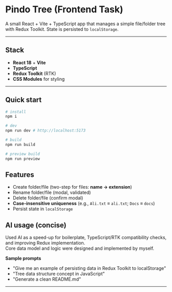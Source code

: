 # Pindo Tree (Frontend Task)

A small React + Vite + TypeScript app that manages a simple file/folder tree with Redux Toolkit. State is persisted to `localStorage`.

---

## Stack

* **React 18** + **Vite**
* **TypeScript**
* **Redux Toolkit** (RTK)
* **CSS Modules** for styling

---

## Quick start

```bash
# install
npm i 

# dev
npm run dev # http://localhost:5173

# build
npm run build

# preview build
npm run preview
```

## Features

* Create folder/file (two-step for files: **name → extension**)
* Rename folder/file (modal, validated)
* Delete folder/file (confirm modal)
* **Case-insensitive uniqueness** (e.g., `Ali.txt` ≡ `ali.txt`; `Docs` ≡ `docs`)
* Persist state in `localStorage`

## AI usage (concise)

Used AI as a speed-up for boilerplate, TypeScript/RTK compatibility checks, and improving Redux implementation.  
Core data model and logic were designed and implemented by myself.

**Sample prompts**

* "Give me an example of persisting data in Redux Toolkit to localStorage"  
* "Tree data structure concept in JavaScript"  
* "Generate a clean README.md"

---